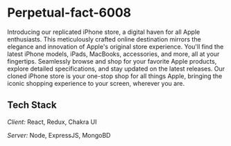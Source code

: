 # Perpetual-fact-6008

Introducing our replicated iPhone store, a digital haven for all Apple enthusiasts. This meticulously crafted online destination mirrors the elegance and innovation of Apple's original store experience. You'll find the latest iPhone models, iPads, MacBooks, accessories, and more, all at your fingertips. Seamlessly browse and shop for your favorite Apple products, explore detailed specifications, and stay updated on the latest releases. Our cloned iPhone store is your one-stop shop for all things Apple, bringing the iconic shopping experience to your screen, wherever you are.
## Tech Stack

*Client:* React, Redux, Chakra UI

*Server:* Node, ExpressJS, MongoBD
